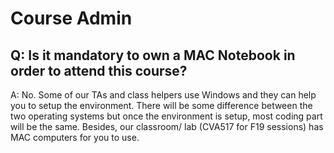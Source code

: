 # Course Admin

## Q: Is it mandatory to own a MAC Notebook in order to attend this course?

A: No. Some of our TAs and class helpers use Windows and they can help you to setup the environment. There will be some difference between the two operating systems but once the environment is setup, most coding part will be the same. Besides, our classroom/ lab (CVA517 for F19 sessions) has MAC computers for you to use.
